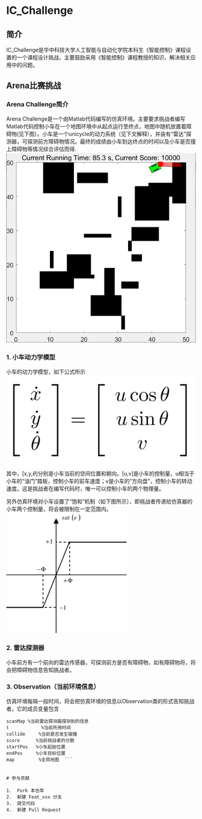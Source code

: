 # IC_Challenge

## 简介
IC_Challenge是华中科技大学人工智能与自动化学院本科生《智能控制》课程设置的一个课程设计挑战，主要鼓励采用《智能控制》课程教授的知识，解决相关应用中的问题。

## Arena比赛挑战

### Arena Challenge简介
Arena Challenge是一个由Matlab代码编写的仿真环境。主要要求挑战者编写Matlab代码控制小车在一个地图环境中从起点运行至终点，地图中随机放置着障碍物(见下图）。小车是一个unicycle的动力系统（见下文解释），并装有“雷达”探测器，可探测前方障碍物情况。最终的成绩由小车到达终点的时间以及小车是否撞上障碍物等情况综合评估而得.
![](arena/pics/arena_preview.png)

### 1. 小车动力学模型
小车的动力学模型，如下公式所示
![](arena\pics\unicycle.png)
其中，[x,y,$\theta$]分别是小车当前的空间位置和朝向。[u,v]是小车的控制量，u相当于小车的“油门”踏板，控制小车的前车速度；v是小车的“方向盘”，控制小车的转动速度。这是挑战者在编写代码时，唯一可以控制小车的两个物理量。

另外仿真环境对小车设置了“饱和”机制（如下图所示），即挑战者传递给仿真器的小车两个控制量，将会被限制在一定范围内。
![](arena\pics\saturation.png)


### 2. 雷达探测器
小车前方有一个前向的雷达传感器，可探测前方是否有障碍物，如有障碍物将，将会把障碍物信息告知挑战者。

### 3. Observation（当前环境信息）

仿真环境每隔一段时间，将会把仿真环境的信息以Observation类的形式告知挑战者，它的成员变量包含  
```agent   %当前小车信息  
scanMap %当前雷达探测器探测到的信息  
t            %当前所用时间  
collide     %当前是否发生碰撞  
score      %当前挑战者的分数  
startPos   %小车起始位置  
endPos     %小车目标位置  
map         %全局地图  ```


# 参与贡献

1.  Fork 本仓库
2.  新建 Feat_xxx 分支
3.  提交代码
4.  新建 Pull Request



